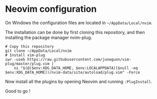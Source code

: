 # Neovim configuration

On Windows the configuration files are located in `~/AppData/Local/nvim`.

The installation can be done by first cloning this repository, and then
installing the package manager nvim-plug.

```{powershell}
# Copy this repository
git clone ~/AppData/Local/nvim
# Install vim-plug
iwr -useb https://raw.githubusercontent.com/junegunn/vim-plug/master/plug.vim |`
    ni "$(@($env:XDG_DATA_HOME, $env:LOCALAPPDATA)[$null -eq $env:XDG_DATA_HOME])/nvim-data/site/autoload/plug.vim" -Force
```

Now install all the plugins by opening Neovim and running `:PlugInstall`.

Good to go !
